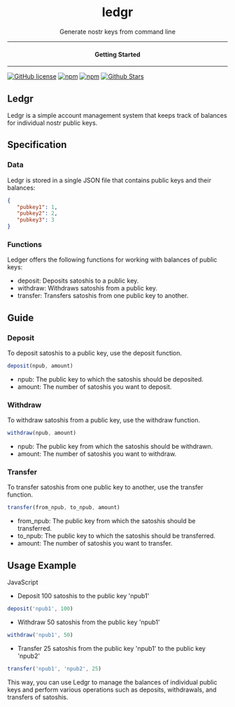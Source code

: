 <div align="center">
  <h1>ledgr</h1>
</div>

<div align="center">  
Generate nostr keys from command line
</div>

---

<div align="center">
<h4>Getting Started</h4>
</div>
  
---
  

[![GitHub license](https://img.shields.io/badge/license-MIT-blue.svg)](LICENSE)
[![npm](https://img.shields.io/npm/v/ledgr)](https://npmjs.com/package/ledgr)
[![npm](https://img.shields.io/npm/dw/ledgr.svg)](https://npmjs.com/package/ledgr)
[![Github Stars](https://img.shields.io/github/stars/webledgers/ledgr.svg)](https://github.com/webledgers/ledgr/)




## Ledgr

Ledgr is a simple account management system that keeps track of balances for individual nostr public keys.

## Specification

### Data

Ledgr is stored in a single JSON file that contains public keys and their balances:

```json
{
   "pubkey1": 1,
   "pubkey2": 2,
   "pubkey3": 3
}
```

### Functions

Ledger offers the following functions for working with balances of public keys:

- deposit: Deposits satoshis to a public key.
- withdraw: Withdraws satoshis from a public key.
- transfer: Transfers satoshis from one public key to another.

## Guide

### Deposit

To deposit satoshis to a public key, use the deposit function.

```JavaScript
deposit(npub, amount)
```

- npub: The public key to which the satoshis should be deposited.
- amount: The number of satoshis you want to deposit.

### Withdraw

To withdraw satoshis from a public key, use the withdraw function.

```Javascript
withdraw(npub, amount)
```

- npub: The public key from which the satoshis should be withdrawn.
- amount: The number of satoshis you want to withdraw.

### Transfer

To transfer satoshis from one public key to another, use the transfer function.

```JavaScript
transfer(from_npub, to_npub, amount)
```

- from_npub: The public key from which the satoshis should be transferred.
- to_npub: The public key to which the satoshis should be transferred.
- amount: The number of satoshis you want to transfer.

## Usage Example

JavaScript

- Deposit 100 satoshis to the public key 'npub1'

```JavaScript
deposit('npub1', 100)
```

- Withdraw 50 satoshis from the public key 'npub1'

```JavaScript
withdraw('npub1', 50)
```

- Transfer 25 satoshis from the public key 'npub1' to the public key 'npub2'

```JavaScript
transfer('npub1', 'npub2', 25)
```

This way, you can use Ledgr to manage the balances of individual public keys and perform various operations such as deposits, withdrawals, and transfers of satoshis.



















